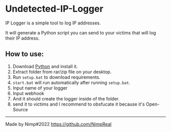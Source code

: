 # Undetected-IP-Logger

IP Logger is a simple tool to log IP addresses.

It will generate a Python script you can send to your victims that will log their IP address.

## How to use:

1. Download [Python](https://python.org) and install it.
2. Extract folder from rar/zip file on your desktop.
3. Run `setup.bat` to download requirements.
4. `start.bat` will run automatically after running `setup.bat`.
5. Input name of your logger
6. Input webhook
7. And it should create the logger inside of the folder.
8. send it to victims and I recommend to obsfucate it because it's Open-Source

---

Made by Nimp#2022
https://github.com/NimpReal
